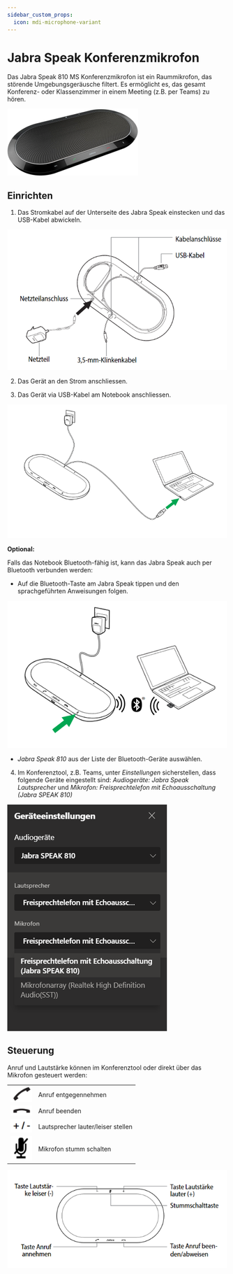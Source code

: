 ```yaml
---
sidebar_custom_props:
  icon: mdi-microphone-variant
---
```


#  Jabra Speak Konferenzmikrofon


Das Jabra Speak 810 MS Konferenzmikrofon ist ein Raummikrofon, das störende Umgebungsgeräusche filtert. Es ermöglicht es, das gesamt Konferenz- oder Klassenzimmer in einem Meeting (z.B. per Teams) zu hören. 

![](./images/jabra-1.png)

## Einrichten

1. Das Stromkabel auf der Unterseite des Jabra Speak einstecken und das USB-Kabel abwickeln.

![](./images/jabra-2.png)


2. Das Gerät an den Strom anschliessen.

3. Das Gerät via USB-Kabel am Notebook anschliessen.

![](./images/jabra-3.png)


**Optional:**

Falls das Notebook Bluetooth-fähig ist, kann das Jabra Speak auch per Bluetooth verbunden werden:

* Auf die Bluetooth-Taste am Jabra Speak tippen und den sprachgeführten Anweisungen folgen.

![](./images/jabra-4.png)

* _Jabra Speak 810_ aus der Liste der Bluetooth-Geräte auswählen.

4. Im Konferenztool, z.B. Teams, unter _Einstellungen_ sicherstellen, dass folgende Geräte eingestellt sind:
_Audiogeräte:_ _Jabra Speak_ 
_Lautsprecher_ und _Mikrofon:_ _Freisprechtelefon mit Echoausschaltung (Jabra SPEAK 810)_

![](./images/jabra-5.png)

## Steuerung

Anruf und Lautstärke können im Konferenztool oder direkt über das Mikrofon gesteuert werden:

|                            |                                    |
| :------------------------- | :--------------------------------- |
| ![](./images/jabra-7.png)  | Anruf entgegennehmen               |
| ![](./images/jabra-8.png)  | Anruf beenden                      |
| ![](./images/jabra-9.png)  | Lautsprecher lauter/leiser stellen |
| ![](./images/jabra-10.png) | Mikrofon stumm schalten            |

![](./images/jabra-11.png)